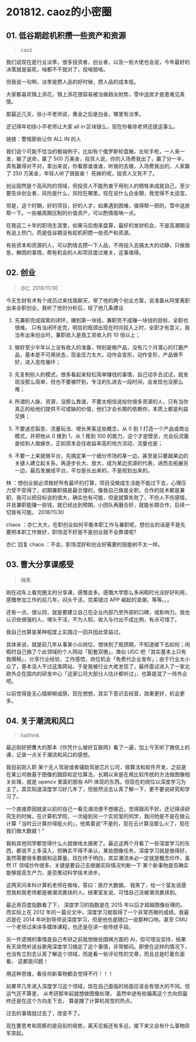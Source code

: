 # 201812. caoz的小密圈

## 01. 低谷期趁机积攒一些资产和资源
> caoz

我们说现在是行业淡季，很多投资者，创业者，以及一些大佬也会说，今年最好的决策就是装死，啥都不干就对了，投啥赔啥。

但我说一句啊，淡季是攒人品的好时候，攒人品的成本低。

大家都喜欢锦上添花，锦上添花很容易被当做趋炎附势，雪中送炭才是患难见真情。

那最近几天，徐小平老师说，黄金之后是白金，哪里有淡季。

还记得年初徐小平老师让大家 all in 区块链么，现在你看徐老师还提这事么。

链接：警惕那些让你 ALL IN 的人

我们说个可能不恰当的极端例子，比如有个俄罗斯轮盘赌，左轮手枪，一人来一发，输了送命，赢了 500 万美金，投资人说，你的入场费我出了，赢了分一半，真有赢得对不对，拿出来说，你看那谁谁谁，听我的去赌，入场费我出的，人家赢了 250 万美金，年轻人听了很振奋！ 死掉的呢，投资人又死不了。

创业固然是个高风险的领域，但投资人不能热衷于用别人的牺牲来成就自己，至少要告诉创业者，风险是什么，风险在哪里。现在说什么白金期，我觉得不太适宜。

但是，这个时期，好的项目，好的人才，如果遇到困难，值得帮一把的，雪中送炭帮一下。一些被周期压制的价值资产，可以酌情吸呐一点。

在我这二十年的职场生涯里，如果马后炮来盘算，最好的发财机会，不是高潮期没有追上热门，而是低谷期没有趁机积攒一些资产和资源。

有些资本和资源的人，可以酌情去攒一下人品，不用投入去搞太大的动静，只做救急，解困的事情，帮有机会的人和项目度过难关，这事值得。

## 02. 创业
> 亦仁
2018/11/30

今天生财有术有个成员过来找我聊天，带了他的两个创业方案，说准备从阿里离职出来全职创业，我听了他的分析后，给了他几条建议

1. 先兼职完成探索的闭环，赚到第一块钱，兼职完不成赚一块钱的目标，全职也很难。 只有当闭环走完，明显的瓶颈出现在时间投入上时，全职才有意义，我当年出来创业时，兼职收入是我工资收入的 10 倍以上；

2. 做好至少半年以上没有收入的准备，特别是做产品，没有几个月潜心的打磨产品，基本是不可用状态，现金压力太大，动作会变形，动作变形，产品做不好，进入恶性循环；

3. 先复制别人的模式，很多看起来轻松简单赚钱的事情，自己动手去试试，就发现没那么简单，但也不要被吓到，专注的扎进去一段时间，会发现也没那么难；

4. 所谓的人脉、资源，没那么靠谱，不要太相信说给你很多资源的人，只有当你真正的给他们提供不可或缺的价值，他们才会长期的依赖你，本质上都是利益交换；

5. 不要迷恋裂变、流量玩法、增长黑客这些概念，从 0 到 1 打造一个产品或商业模式，并把他从 0 推到 1，从 1 推到 100 的能力，这个才是壁垒，光会玩流量是给别人做嫁衣，正如资本会往收益率高的地方流动，流量也是；

6. 不要一上来就做平台，先搞定某一个细分市场的某一边，甚至是只要跟某边的关键人建立起关系，再逐步长大、放大，成为某边资源的代表，进而去拓展另一边，最后发展成平台，平台是长出来的，不是规划出来的。

林 ：想创业就必须做好所有最坏的打算，项目没做成生活能不能过下去，心理压力受不受得了，初期兼职搞是最合理的，像我自己做是全职，合作的技术都是兼职，我可以把目标说的很大，确实也有可能，但是就算失败了，不伤人不伤感情，并且兼职能赚一些钱，就已经达到预期，小团队再磨合好，就能长期合作，后续一切皆有可能。 2018/11/30

chaos ：亦仁大大，在职创业如何平衡本职工作与兼职呢，想创业的话是不是先要把本职工作做好，职场混不好是不是创业就不会靠谱呢? 

亦仁 回复 chaos ：不会，职场混好和创业好需要的技能树不太一样。

## 03. 曹大分享课感受
> 嗨素

刚在动车上看完圈主的分享课，感慨良多。感慨大学那么多闲暇时光没好好利用，感慨参加工作的前几年，闷头干活，完美错过 APP 崛起的浪潮，等等。。。

还有一点，很认同，就是要建立自己在企业内部乃至外部的口碑，或影响力。我也认识些很强的人，埋头干活，不为人知，收入与付出不成比例，有点可惜了。

我自己也算是某种程度上实践过一回并因此受益过。

具体来说，就是前几年从事某小众岗位，很快到了瓶颈期，不知道接下去如何；闲暇时自己搞了个此领域的个人网站「配套双微」，类似 UGC 吧「其实基本上只有我撰稿」，分享行业经验，工作感悟，岗位机会「免费代企业发布」；由于行业太小众了，基本没人干过这类网站，于是我被行业大佬发现了，最终面试进入了一家北欧外企在国内的研发中心「这家公司大部分人估计都听过」，也算是混了一阵外企吧。

以前觉得是无心插柳柳成荫，现在想想，其实下意识去经营，效果更好，机会更多。

## 04. 关于潮流和风口
> haithink

最近刚好把曹大的那本《你凭什么做好互联网》看了一遍，加上今天听了微信上的课，记录一点关于潮流和风口的感想。

我目前刚入职 某个无人驾驶或者辅助驾驶芯片公司，做算法和软件开发，之前是在某公司做基于图像的跟踪和定位算法，长期以来是在用比较传统的方法做图像相关处理，就是 opencv 里面的那些 API 体现的东西。但现在的岗位以深度学习为主了。其实知道深度学习好几年了，但居然没去认真了解一下，更不要说研究和学习了。

一个直接原因就是以前的自己一看见潮流便不想接近，觉得跟风不好。还记得读研究生的时候，在计算机学院，一次碰到另一个实验室的同学，我问他是不是在做云计算「当时云计算炒得挺火的」，他笑着说“不是的，现在云计算没那么火了，现在我们做大数据！”

我和其他同学都觉得什么火就做啥太搞笑了。最近这两个月看了一些深度学习的东西，都说不上多深入，但确实不得不承认，某些图像任务，深度学习就是做得好，虽然需要很多数据和运算量。现在终于明白，其实潮流未必一定就是概念炒作，虽然 IT 领域炒作很多。关键是要自己去根据实际情况判断一下 某个新事物是否确实能够提高生产力，是否推动科学技术进步。

这两天问本科计算机老师在做啥，答曰：医疗大数据。 我笑了，给一个室友说感觉我和我老师都是被潮流裹挟的人。结果室友说，可惜自己没被潮流裹挟到。

最近用百度指数看了下， 深度学习的指数是在 2015 年以后才超越图像处理的。而实际上在 2012 年的一篇论文中，深度学习就取得了一个非常亮眼的成绩。我最迟是在 2014 年听到导师说深度学习，但是他也是随口一说那种口吻。甚至 CMU 一个老师过来讲多媒体课程，也还是在讲一些传统手段。

另一件遗憾的事情是自己考研之前就想做些围棋方面的 AI，但可惜没坚持，结果有天突然听说谷歌用深度学习搞定了这个事情，非常郁闷。即使在这样的情况下，也没有立刻去认真了解这个领域，而是看一些评论性的文章，而且总是盯着负面看， 这都是问题！

用这种思维，看任何新事物都会觉得不行！！！

如果早几年进入深度学习这个领域，现在自己面临的局面应该会有很大的不同。但运气还不算差， 从考研那年起就想做图像处理， 虽然中途有些偏离这个方向但最终还是在这个方向走下去， 算是蹭了计算机视觉的热点。

过去的事情就过去了，改变不了。

现在要思考和观察的是目前的局势，离天花板还有多远，接下来又会有什么事物异军突起。






